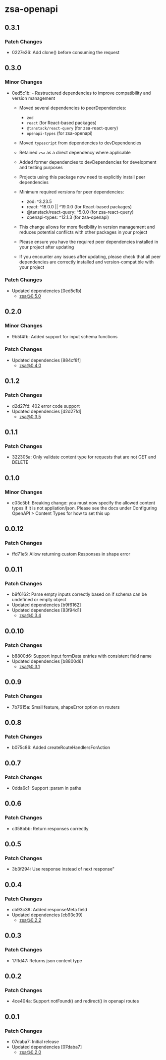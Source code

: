 # zsa-openapi

## 0.3.1

### Patch Changes

- 0227e26: Add clone() before consuming the request

## 0.3.0

### Minor Changes

- 0ed5c1b: - Restructured dependencies to improve compatibility and version management

  - Moved several dependencies to peerDependencies:
    - `zod`
    - `react` (for React-based packages)
    - `@tanstack/react-query` (for zsa-react-query)
    - `openapi-types` (for zsa-openapi)
  - Moved `typescript` from dependencies to devDependencies
  - Retained `zsa` as a direct dependency where applicable
  - Added former dependencies to devDependencies for development and testing purposes
  - Projects using this package now need to explicitly install peer dependencies
  - Minimum required versions for peer dependencies:

    - zod: ^3.23.5
    - react: ^18.0.0 || ^19.0.0 (for React-based packages)
    - @tanstack/react-query: ^5.0.0 (for zsa-react-query)
    - openapi-types: ^12.1.3 (for zsa-openapi)

  - This change allows for more flexibility in version management and reduces potential conflicts with other packages in your project
  - Please ensure you have the required peer dependencies installed in your project after updating
  - If you encounter any issues after updating, please check that all peer dependencies are correctly installed and version-compatible with your project

### Patch Changes

- Updated dependencies [0ed5c1b]
  - zsa@0.5.0

## 0.2.0

### Minor Changes

- 9b5f4fb: Added support for input schema functions

### Patch Changes

- Updated dependencies [884cf8f]
  - zsa@0.4.0

## 0.1.2

### Patch Changes

- d2d27fd: 402 error code support
- Updated dependencies [d2d27fd]
  - zsa@0.3.5

## 0.1.1

### Patch Changes

- 322305a: Only validate content type for requests that are not GET and DELETE

## 0.1.0

### Minor Changes

- c03c5bf: Breaking change: you must now specify the allowed content types if it is not appliation/json. Please see the docs under Configuring OpenAPI > Content Types for how to set this up

## 0.0.12

### Patch Changes

- ffd71e5: Allow returning custom Responses in shape error

## 0.0.11

### Patch Changes

- b9f6162: Parse empty inputs correctly based on if schema can be undefined or empty object
- Updated dependencies [b9f6162]
- Updated dependencies [83f94d1]
  - zsa@0.3.4

## 0.0.10

### Patch Changes

- b8800d6: Support input formData entries with consistent field name
- Updated dependencies [b8800d6]
  - zsa@0.3.1

## 0.0.9

### Patch Changes

- 7b7615a: Small feature, shapeError option on routers

## 0.0.8

### Patch Changes

- b075c86: Added createRouteHandlersForAction

## 0.0.7

### Patch Changes

- 0dda6c1: Support :param in paths

## 0.0.6

### Patch Changes

- c358bbb: Return responses correctly

## 0.0.5

### Patch Changes

- 3b3f294: Use response instead of next response"

## 0.0.4

### Patch Changes

- cb93c39: Added responseMeta field
- Updated dependencies [cb93c39]
  - zsa@0.2.2

## 0.0.3

### Patch Changes

- 17ffd47: Returns json content type

## 0.0.2

### Patch Changes

- 4ce404a: Support notFound() and redirect() in openapi routes

## 0.0.1

### Patch Changes

- 07daba7: Initial release
- Updated dependencies [07daba7]
  - zsa@0.2.0
